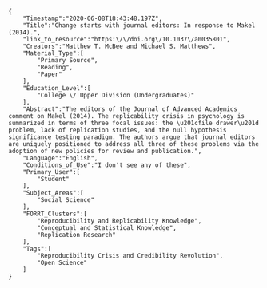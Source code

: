 
    {
        "Timestamp":"2020-06-08T18:43:48.197Z",
        "Title":"Change starts with journal editors: In response to Makel (2014).",
        "link_to_resource":"https:\/\/doi.org\/10.1037\/a0035801",
        "Creators":"Matthew T. McBee and Michael S. Matthews",
        "Material_Type":[
            "Primary Source",
            "Reading",
            "Paper"
        ],
        "Education_Level":[
            "College \/ Upper Division (Undergraduates)"
        ],
        "Abstract":"The editors of the Journal of Advanced Academics comment on Makel (2014). The replicability crisis in psychology is summarized in terms of three focal issues: the \u201cfile drawer\u201d problem, lack of replication studies, and the null hypothesis significance testing paradigm. The authors argue that journal editors are uniquely positioned to address all three of these problems via the adoption of new policies for review and publication.",
        "Language":"English",
        "Conditions_of_Use":"I don't see any of these",
        "Primary_User":[
            "Student"
        ],
        "Subject_Areas":[
            "Social Science"
        ],
        "FORRT_Clusters":[
            "Reproducibility and Replicability Knowledge",
            "Conceptual and Statistical Knowledge",
            "Replication Research"
        ],
        "Tags":[
            "Reproducibility Crisis and Credibility Revolution",
            "Open Science"
        ]
    }
